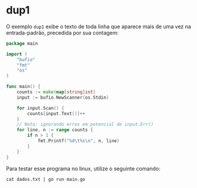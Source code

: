 # dup1

O exemplo `dup1` exibe o texto de toda linha que aparece mais de uma vez na entrada-padrão, precedida por sua contagem:
 
```go
package main

import (
	"bufio"
	"fmt"
	"os"
)

func main() {
	counts := make(map[string]int)
	input := bufio.NewScanner(os.Stdin)

	for input.Scan() {
		counts[input.Text()]++
	}
	// Nota: ignorando erros em potencial de input.Err()
	for line, n := range counts {
		if n > 1 {
			fmt.Printf("%d\t%s\n", n, line)
		}
	}
}
```

Para testar esse programa no linux, utilize o seguinte comando:

```shell
cat dados.txt | go run main.go
```